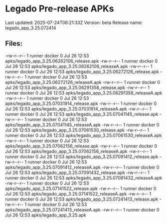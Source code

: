 # Legado Pre-release APKs
Last updated: 2025-07-24T06:21:33Z
Version: beta
Release name: legado_app_3.25.072414
## Files:
-rw-r--r-- 1 runner docker 0 Jul 26 12:53 apks/legado_app_3.25.06262106_release.apk
-rw-r--r-- 1 runner docker 0 Jul 26 12:53 apks/legado_app_3.25.06262106_releaseA.apk
-rw-r--r-- 1 runner docker 0 Jul 26 12:53 apks/legado_app_3.25.06272126_release.apk
-rw-r--r-- 1 runner docker 0 Jul 26 12:53 apks/legado_app_3.25.06272126_releaseA.apk
-rw-r--r-- 1 runner docker 0 Jul 26 12:53 apks/legado_app_3.25.06291358_release.apk
-rw-r--r-- 1 runner docker 0 Jul 26 12:53 apks/legado_app_3.25.06291358_releaseA.apk
-rw-r--r-- 1 runner docker 0 Jul 26 12:53 apks/legado_app_3.25.07031914_release.apk
-rw-r--r-- 1 runner docker 0 Jul 26 12:53 apks/legado_app_3.25.07031914_releaseA.apk
-rw-r--r-- 1 runner docker 0 Jul 26 12:53 apks/legado_app_3.25.07041145_release.apk
-rw-r--r-- 1 runner docker 0 Jul 26 12:53 apks/legado_app_3.25.07041145_releaseA.apk
-rw-r--r-- 1 runner docker 0 Jul 26 12:53 apks/legado_app_3.25.07061530_release.apk
-rw-r--r-- 1 runner docker 0 Jul 26 12:53 apks/legado_app_3.25.07061530_releaseA.apk
-rw-r--r-- 1 runner docker 0 Jul 26 12:53 apks/legado_app_3.25.07062156_release.apk
-rw-r--r-- 1 runner docker 0 Jul 26 12:53 apks/legado_app_3.25.07062156_releaseA.apk
-rw-r--r-- 1 runner docker 0 Jul 26 12:53 apks/legado_app_3.25.07091412_release.apk
-rw-r--r-- 1 runner docker 0 Jul 26 12:53 apks/legado_app_3.25.07091412_releaseA.apk
-rw-r--r-- 1 runner docker 0 Jul 26 12:53 apks/legado_app_3.25.07091432_release.apk
-rw-r--r-- 1 runner docker 0 Jul 26 12:53 apks/legado_app_3.25.07091432_releaseA.apk
-rw-r--r-- 1 runner docker 0 Jul 26 12:53 apks/legado_app_3.25.07141522_release.apk
-rw-r--r-- 1 runner docker 0 Jul 26 12:53 apks/legado_app_3.25.07141522_releaseA.apk
-rw-r--r-- 1 runner docker 0 Jul 26 12:53 apks/legado_app_3.25.07241413_release.apk
-rw-r--r-- 1 runner docker 0 Jul 26 12:53 apks/legado_app_3.25.07241413_releaseA.apk
-rw-r--r-- 1 runner docker 0 Jul 26 12:53 apks/legado_app_3.25.apk
